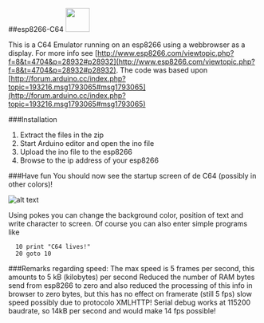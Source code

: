 ##esp8266-C64
<img src="https://upload.wikimedia.org/wikipedia/commons/thumb/5/5c/CBM_Logo.svg/150px-CBM_Logo.svg.png" width="48">


This is a C64 Emulator running on an esp8266 using a webbrowser as a display.
For more info see [http://www.esp8266.com/viewtopic.php?f=8&t=4704&p=28932#p28932](http://www.esp8266.com/viewtopic.php?f=8&t=4704&p=28932#p28932).
The code was based upon [http://forum.arduino.cc/index.php?topic=193216.msg1793065#msg1793065](http://forum.arduino.cc/index.php?topic=193216.msg1793065#msg1793065)

###Installation
1. Extract the files in the zip
2. Start Arduino editor and open the ino file
2. Upload the ino file to the esp8266
3. Browse to the ip address of your esp8266

###Have fun
You should now see the startup screen of de C64 (possibly in other colors)!

![alt text](https://upload.wikimedia.org/wikipedia/commons/4/48/C64_startup_animiert.gif "C64 startup screen")

Using pokes you can change the background color, position of text and write character to screen.
Of course you can also enter simple programs like 
```basic
  10 print "C64 lives!"
  20 goto 10
```

###Remarks regarding speed:
The max speed is 5 frames per second, this amounts to 5 kB (kilobytes) per second
Reduced the number of RAM bytes send from esp8266 to zero and
also reduced the processing of this info in browser to zero bytes,
but this has no effect on framerate (still 5 fps)
slow speed possibly due to protocolo XMLHTTP!
Serial debug works at 115200 baudrate, so 14kB per second and would make 14 fps possible!

